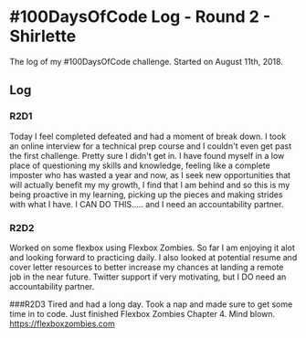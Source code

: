 # #100DaysOfCode Log - Round 2 - Shirlette

The log of my #100DaysOfCode challenge. Started on August 11th, 2018.

## Log

### R2D1
Today I feel completed defeated and had a moment of break down. I took an online interview for a technical prep course and I couldn't even get past the first challenge. Pretty sure I didn't get in. I have found myself in a low place of questioning my skills and knowledge, feeling like a complete imposter who has wasted a year and now, as I seek new opportunities that will actually benefit my my growth, I find that I am behind and so this is my being proactive in my learning, picking up the pieces and making strides with what I have. I CAN DO THIS..... and I need an accountability partner.


<!-- for issues with pushing visit: https://mycyberuniverse.com/web/how-fix-fatal-authentication-failed-for-https-github-com.html -->

### R2D2
Worked on some flexbox using Flexbox Zombies. So far I am enjoying it alot and looking forward to practicing daily.
I also looked at potential resume and cover letter resources to better increase my chances at landing a remote job in the near future.
Twitter support if very motivating, but I DO need an accountability partner.

###R2D3
Tired and had a long day. Took a nap and made sure to get some time in to code.
Just finished Flexbox Zombies Chapter 4. Mind blown. https://flexboxzombies.com
